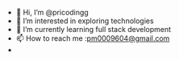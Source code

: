 - 👋 Hi, I’m @pricodingg
- 👀 I’m interested in exploring technologies
- 🌱 I’m currently learning full stack development
- 📫 How to reach me :pm0009604@gmail.com
- 

<!---
pricodingg/pricodingg is a ✨ special ✨ repository because its `README.md` (this file) appears on your GitHub profile.
You can click the Preview link to take a look at your changes.
--->
